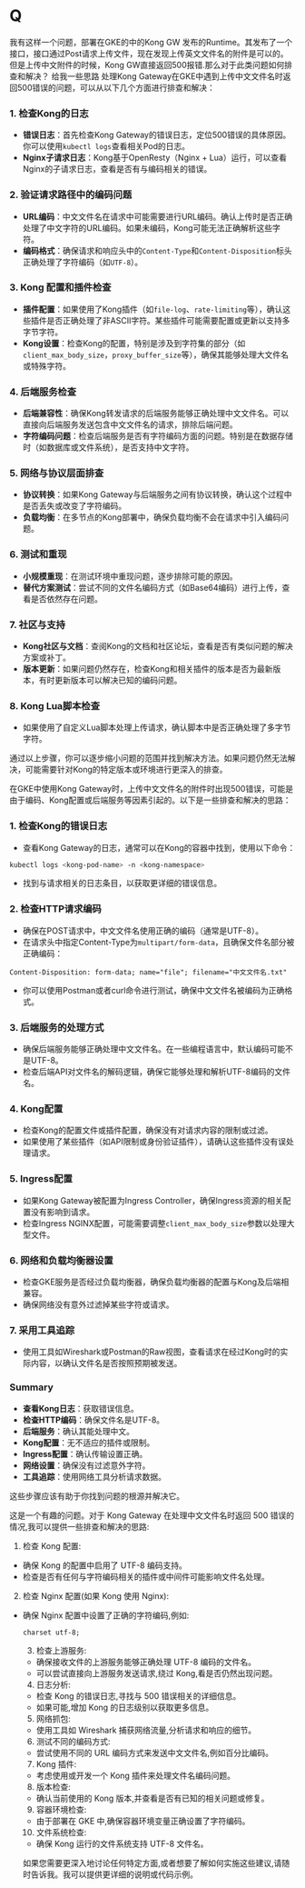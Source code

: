 # Q
我有这样一个问题，部署在GKE的中的Kong GW 发布的Runtime。其发布了一个接口，接口通过Post请求上传文件，现在发现上传英文文件名的附件是可以的。但是上传中文附件的时候，Kong GW直接返回500报错.那么对于此类问题如何排查和解决？ 给我一些思路
处理Kong Gateway在GKE中遇到上传中文文件名时返回500错误的问题，可以从以下几个方面进行排查和解决：

### 1. **检查Kong的日志**
- **错误日志**：首先检查Kong Gateway的错误日志，定位500错误的具体原因。你可以使用`kubectl logs`查看相关Pod的日志。
- **Nginx子请求日志**：Kong基于OpenResty（Nginx + Lua）运行，可以查看Nginx的子请求日志，查看是否有与编码相关的错误。

### 2. **验证请求路径中的编码问题**
- **URL编码**：中文文件名在请求中可能需要进行URL编码。确认上传时是否正确处理了中文字符的URL编码。如果未编码，Kong可能无法正确解析这些字符。
- **编码格式**：确保请求和响应头中的`Content-Type`和`Content-Disposition`标头正确处理了字符编码（如`UTF-8`）。

### 3. **Kong 配置和插件检查**
- **插件配置**：如果使用了Kong插件（如`file-log`、`rate-limiting`等），确认这些插件是否正确处理了非ASCII字符。某些插件可能需要配置或更新以支持多字节字符。
- **Kong设置**：检查Kong的配置，特别是涉及到字符集的部分（如`client_max_body_size`，`proxy_buffer_size`等），确保其能够处理大文件名或特殊字符。

### 4. **后端服务检查**
- **后端兼容性**：确保Kong转发请求的后端服务能够正确处理中文文件名。可以直接向后端服务发送包含中文文件名的请求，排除后端问题。
- **字符编码问题**：检查后端服务是否有字符编码方面的问题。特别是在数据存储时（如数据库或文件系统），是否支持中文字符。

### 5. **网络与协议层面排查**
- **协议转换**：如果Kong Gateway与后端服务之间有协议转换，确认这个过程中是否丢失或改变了字符编码。
- **负载均衡**：在多节点的Kong部署中，确保负载均衡不会在请求中引入编码问题。

### 6. **测试和重现**
- **小规模重现**：在测试环境中重现问题，逐步排除可能的原因。
- **替代方案测试**：尝试不同的文件名编码方式（如Base64编码）进行上传，查看是否依然存在问题。

### 7. **社区与支持**
- **Kong社区与文档**：查阅Kong的文档和社区论坛，查看是否有类似问题的解决方案或补丁。
- **版本更新**：如果问题仍然存在，检查Kong和相关插件的版本是否为最新版本，有时更新版本可以解决已知的编码问题。

### 8. **Kong Lua脚本检查**
- 如果使用了自定义Lua脚本处理上传请求，确认脚本中是否正确处理了多字节字符。

通过以上步骤，你可以逐步缩小问题的范围并找到解决方法。如果问题仍然无法解决，可能需要针对Kong的特定版本或环境进行更深入的排查。


在GKE中使用Kong Gateway时，上传中文文件名的附件时出现500错误，可能是由于编码、Kong配置或后端服务等因素引起的。以下是一些排查和解决的思路：

### 1. **检查Kong的错误日志**
- 查看Kong Gateway的日志，通常可以在Kong的容器中找到，使用以下命令：
```bash
kubectl logs <kong-pod-name> -n <kong-namespace>
```
- 找到与请求相关的日志条目，以获取更详细的错误信息。

### 2. **检查HTTP请求编码**
- 确保在POST请求中，中文文件名使用正确的编码（通常是UTF-8）。
- 在请求头中指定Content-Type为`multipart/form-data`，且确保文件名部分被正确编码：
```http
Content-Disposition: form-data; name="file"; filename="中文文件名.txt"
```
- 你可以使用Postman或者curl命令进行测试，确保中文文件名被编码为正确格式。

### 3. **后端服务的处理方式**
- 确保后端服务能够正确处理中文文件名。在一些编程语言中，默认编码可能不是UTF-8。
- 检查后端API对文件名的解码逻辑，确保它能够处理和解析UTF-8编码的文件名。

### 4. **Kong配置**
- 检查Kong的配置文件或插件配置，确保没有对请求内容的限制或过滤。
- 如果使用了某些插件（如API限制或身份验证插件），请确认这些插件没有误处理请求。

### 5. **Ingress配置**
- 如果Kong Gateway被配置为Ingress Controller，确保Ingress资源的相关配置没有影响到请求。
- 检查Ingress NGINX配置，可能需要调整`client_max_body_size`参数以处理大型文件。

### 6. **网络和负载均衡器设置**
- 检查GKE服务是否经过负载均衡器，确保负载均衡器的配置与Kong及后端相兼容。
- 确保网络没有意外过滤掉某些字符或请求。

### 7. **采用工具追踪**
- 使用工具如Wireshark或Postman的Raw视图，查看请求在经过Kong时的实际内容，以确认文件名是否按照预期被发送。

### Summary
- **查看Kong日志**：获取错误信息。
- **检查HTTP编码**：确保文件名是UTF-8。
- **后端服务**：确认其能处理中文。
- **Kong配置**：无不适应的插件或限制。
- **Ingress配置**：确认传输设置正确。
- **网络设置**：确保没有过滤意外字符。
- **工具追踪**：使用网络工具分析请求数据。

这些步骤应该有助于你找到问题的根源并解决它。



这是一个有趣的问题。对于 Kong Gateway 在处理中文文件名时返回 500 错误的情况,我可以提供一些排查和解决的思路:

1. 检查 Kong 配置:
- 确保 Kong 的配置中启用了 UTF-8 编码支持。
- 检查是否有任何与字符编码相关的插件或中间件可能影响文件名处理。

2. 检查 Nginx 配置(如果 Kong 使用 Nginx):
  - 确保 Nginx 配置中设置了正确的字符编码,例如:
    ```
    charset utf-8;
    ```

    3. 检查上游服务:
    - 确保接收文件的上游服务能够正确处理 UTF-8 编码的文件名。
    - 可以尝试直接向上游服务发送请求,绕过 Kong,看是否仍然出现问题。

    4. 日志分析:
    - 检查 Kong 的错误日志,寻找与 500 错误相关的详细信息。
    - 如果可能,增加 Kong 的日志级别以获取更多信息。

    5. 网络抓包:
    - 使用工具如 Wireshark 捕获网络流量,分析请求和响应的细节。

    6. 测试不同的编码方式:
    - 尝试使用不同的 URL 编码方式来发送中文文件名,例如百分比编码。

    7. Kong 插件:
    - 考虑使用或开发一个 Kong 插件来处理文件名编码问题。

    8. 版本检查:
    - 确认当前使用的 Kong 版本,并查看是否有已知的相关问题或修复。

    9. 容器环境检查:
    - 由于部署在 GKE 中,确保容器环境变量正确设置了字符编码。

    10. 文件系统检查:
    - 确保 Kong 运行的文件系统支持 UTF-8 文件名。

    如果您需要更深入地讨论任何特定方面,或者想要了解如何实施这些建议,请随时告诉我。我可以提供更详细的说明或代码示例。​​​​​​​​​​​​​​​​
